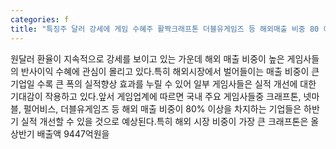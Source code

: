 ```yaml
---
categories: f
title: "특징주 달러 강세에 게임 수혜주 활짝크래프톤 더블유게임즈 등 해외매출 비중 80 이상"
---
```

원달러 환율이 지속적으로 강세를 보이고 있는 가운데 해외 매출 비중이 높은 게임사들의 반사이익 수혜에 관심이 몰리고 있다.특히 해외시장에서 벌어들이는 매출 비중이 큰 기업일 수록 큰 폭의 실적향상 효과를 누릴 수 있어 일부 게임사들은 실적 개선에 대한 기대감이 작용하고 있다.앞서 게임업계에 따르면 국내 주요 게임사들중 크래프톤, 넷마블, 펄어비스, 더블유게임즈 등 해외 매출 비중이 80% 이상을 차지하는 기업들은 하반기 실적 개선할 수 있을 것으로 예상된다.특히 해외 시장 비중이 가장 큰 크래프톤은 올 상반기 배출액 9447억원을